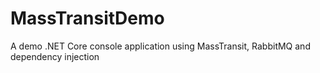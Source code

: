 # MassTransitDemo

A demo .NET Core console application using MassTransit, RabbitMQ and dependency injection
